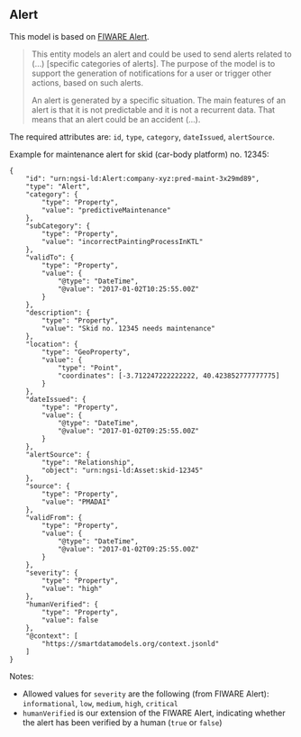 ## Alert

This model is based on [FIWARE Alert](https://github.com/smart-data-models/dataModel.Alert/blob/master/Alert/doc/spec.md).

> This entity models an alert and could be used to send alerts related to (…) [specific categories of alerts]. The purpose of the model is to support the generation of notifications for a user or trigger other actions, based on such alerts.
> 
> An alert is generated by a specific situation. The main features of an alert is that it is not predictable and it is not a recurrent data. That means that an alert could be an accident (…).

The required attributes are: `id`, `type`, `category`, `dateIssued`, `alertSource`.

Example for maintenance alert for skid (car-body platform) no. 12345:

```
{
    "id": "urn:ngsi-ld:Alert:company-xyz:pred-maint-3x29md89",
    "type": "Alert",
    "category": {
        "type": "Property",
        "value": "predictiveMaintenance"
    },
    "subCategory": {
        "type": "Property",
        "value": "incorrectPaintingProcessInKTL"
    },
    "validTo": {
        "type": "Property",
        "value": {
            "@type": "DateTime",
            "@value": "2017-01-02T10:25:55.00Z"
        }
    },
    "description": {
        "type": "Property",
        "value": "Skid no. 12345 needs maintenance"
    },
    "location": {
        "type": "GeoProperty",
        "value": {
            "type": "Point",
            "coordinates": [-3.712247222222222, 40.423852777777775]
        }
    },
    "dateIssued": {
        "type": "Property",
        "value": {
            "@type": "DateTime",
            "@value": "2017-01-02T09:25:55.00Z"
        }
    },
    "alertSource": {
        "type": "Relationship",
        "object": "urn:ngsi-ld:Asset:skid-12345"
    },
    "source": {
        "type": "Property",
        "value": "PMADAI"
    },
    "validFrom": {
        "type": "Property",
        "value": {
            "@type": "DateTime",
            "@value": "2017-01-02T09:25:55.00Z"
        }
    },
    "severity": {
        "type": "Property",
        "value": "high"
    },
    "humanVerified": {
        "type": "Property",
        "value": false
    },
    "@context": [
        "https://smartdatamodels.org/context.jsonld"
    ]
}
```

Notes:
- Allowed values for `severity` are the following (from FIWARE Alert):
`informational`, `low`, `medium`, `high`, `critical`
- `humanVerified` is our extension of the FIWARE Alert,
indicating whether the alert has been verified by a human (`true` or `false`)
